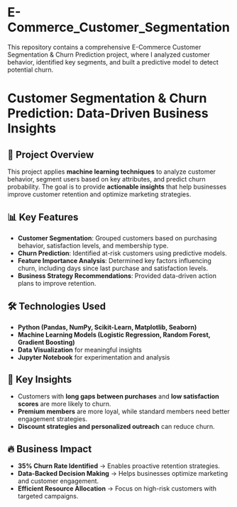 # E-Commerce_Customer_Segmentation
This repository contains a comprehensive E-Commerce Customer Segmentation &amp; Churn Prediction project, where I analyzed customer behavior, identified key segments, and built a predictive model to detect potential churn.

# Customer Segmentation & Churn Prediction: Data-Driven Business Insights  

## 🚀 Project Overview  
This project applies **machine learning techniques** to analyze customer behavior, segment users based on key attributes, and predict churn probability. The goal is to provide **actionable insights** that help businesses improve customer retention and optimize marketing strategies.  

## 📊 Key Features  
- **Customer Segmentation**: Grouped customers based on purchasing behavior, satisfaction levels, and membership type.  
- **Churn Prediction**: Identified at-risk customers using predictive models.  
- **Feature Importance Analysis**: Determined key factors influencing churn, including days since last purchase and satisfaction levels.  
- **Business Strategy Recommendations**: Provided data-driven action plans to improve retention.  

## 🛠️ Technologies Used  
- **Python (Pandas, NumPy, Scikit-Learn, Matplotlib, Seaborn)**  
- **Machine Learning Models (Logistic Regression, Random Forest, Gradient Boosting)**  
- **Data Visualization** for meaningful insights  
- **Jupyter Notebook** for experimentation and analysis  

## 📌 Key Insights  
- Customers with **long gaps between purchases** and **low satisfaction scores** are more likely to churn.  
- **Premium members** are more loyal, while standard members need better engagement strategies.  
- **Discount strategies and personalized outreach** can reduce churn.  

## 🔥 Business Impact  
- **35% Churn Rate Identified** → Enables proactive retention strategies.  
- **Data-Backed Decision Making** → Helps businesses optimize marketing and customer engagement.  
- **Efficient Resource Allocation** → Focus on high-risk customers with targeted campaigns.  
 

